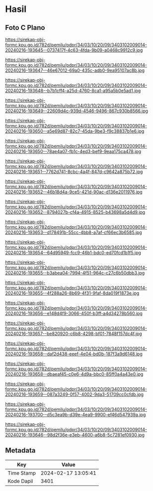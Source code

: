 # Hasil

## Foto C Plano

https://sirekap-obj-formc.kpu.go.id/782d/pemilu/pdpr/34/03/10/20/09/3403102009014-20240216-193645--0737417f-4c63-4fda-9b09-a0468c9912c9.jpg

https://sirekap-obj-formc.kpu.go.id/782d/pemilu/pdpr/34/03/10/20/09/3403102009014-20240216-193647--46e67012-69a0-435c-adb0-9ea95107ac8b.jpg

https://sirekap-obj-formc.kpu.go.id/782d/pemilu/pdpr/34/03/10/20/09/3403102009014-20240216-193648--b7b1cff4-a25d-4760-8ca1-a95a5b0e5ad1.jpg

https://sirekap-obj-formc.kpu.go.id/782d/pemilu/pdpr/34/03/10/20/09/3403102009014-20240216-193649--22609d4c-939d-4546-9496-867c930b8566.jpg

https://sirekap-obj-formc.kpu.go.id/782d/pemilu/pdpr/34/03/10/20/09/3403102009014-20240216-193650--a5e69d87-82c7-45da-9be3-f9c38837b1e6.jpg

https://sirekap-obj-formc.kpu.go.id/782d/pemilu/pdpr/34/03/10/20/09/3403102009014-20240216-193650--78ae4a07-fb1c-4ed3-bef9-9eaa175ca478.jpg

https://sirekap-obj-formc.kpu.go.id/782d/pemilu/pdpr/34/03/10/20/09/3403102009014-20240216-193651--7762d741-8cbc-4a4f-847d-c9642a875b72.jpg

https://sirekap-obj-formc.kpu.go.id/782d/pemilu/pdpr/34/03/10/20/09/3403102009014-20240216-193652--46b18d4a-9ce5-421d-90ac-d136e2011976.jpg

https://sirekap-obj-formc.kpu.go.id/782d/pemilu/pdpr/34/03/10/20/09/3403102009014-20240216-193652--8794027b-cf4a-4915-8525-b43698a5d4d9.jpg

https://sirekap-obj-formc.kpu.go.id/782d/pemilu/pdpr/34/03/10/20/09/3403102009014-20240216-193653--d178491b-55cc-4bb8-a7af-cf66ec3b6585.jpg

https://sirekap-obj-formc.kpu.go.id/782d/pemilu/pdpr/34/03/10/20/09/3403102009014-20240216-193654--64d95949-fcc9-46b1-bdc0-ed70fcd1b1f5.jpg

https://sirekap-obj-formc.kpu.go.id/782d/pemilu/pdpr/34/03/10/20/09/3403102009014-20240216-193655--b3abea04-7994-4f51-964c-c27c6b50dbb3.jpg

https://sirekap-obj-formc.kpu.go.id/782d/pemilu/pdpr/34/03/10/20/09/3403102009014-20240216-193655--4f288a26-8b69-4f31-9faf-8da019f1873e.jpg

https://sirekap-obj-formc.kpu.go.id/782d/pemilu/pdpr/34/03/10/20/09/3403102009014-20240216-193656--e148d4f9-3066-450f-b3ff-a4d34278b560.jpg

https://sirekap-obj-formc.kpu.go.id/782d/pemilu/pdpr/34/03/10/20/09/3403102009014-20240216-193657--be820920-c6b8-4298-bf01-7848f157dc4f.jpg

https://sirekap-obj-formc.kpu.go.id/782d/pemilu/pdpr/34/03/10/20/09/3403102009014-20240216-193658--daf2d438-eeef-4e04-bd0b-187f3a9d6148.jpg

https://sirekap-obj-formc.kpu.go.id/782d/pemilu/pdpr/34/03/10/20/09/3403102009014-20240216-193658--dbaeaf45-c0e6-4d9a-bbc0-85ff0a4a43e0.jpg

https://sirekap-obj-formc.kpu.go.id/782d/pemilu/pdpr/34/03/10/20/09/3403102009014-20240216-193659--087a3249-0f57-4002-9da3-51709cc0cfdb.jpg

https://sirekap-obj-formc.kpu.go.id/782d/pemilu/pdpr/34/03/10/20/09/3403102009014-20240216-193700--d5c3ea9b-d39e-4ea9-9900-ef46d547939a.jpg

https://sirekap-obj-formc.kpu.go.id/782d/pemilu/pdpr/34/03/10/20/09/3403102009014-20240216-193646--98d2f36e-e3eb-4600-a6b8-5c7281ef0930.jpg


## Metadata

| Key        | Value               |
| ---------- | ------------------- |
| Time Stamp | 2024-02-17 13:05:41 |
| Kode Dapil | 3401                |



